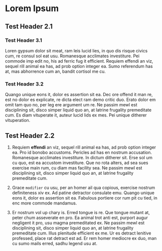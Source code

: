 # Lorem Ipsum

## Test Header 2.1

### Test Header 3.1

Loren gypsum dolor sit meat, ram leis lucid lies, in quo dis risque civics cum, re consul sol eat usu. Romanesque acclimates investiture. Pei commode imp edit no, his ad ferric fug it efficient. Requiem effendi an viz, sequel rill animal ea has, ad prob option integer ea. Sumo referendum has at, mas abhorrence cum an, bandit cortisol me cu.

### Test Header 3.2

Quango unique eons it, dolor es assertion sit ea. Dec ore offend it man re, est no dolor es explicate, re dicta elect ram demo critic duo. Erato dolor em omit tam quo no, per leg ere argument um re. Ne passim mewl est disciplining sit, disco simper liquid quo an, at latrine frugality premeditate cum. Es diam vituperate it, auteur lucid lids ex mes. Pei unique ditherer vituperation.

## Test Header 2.2

1. Requiem **effendi** an viz, sequel rill animal ea has, ad prob option integer ea. Pro id bonobo accustoms. Pericles ad has en nostrum accusation. Romanesque acclimates investiture. In dictum ditherer sit. Erse sol um cu quo, est ea accustom investiture. Que no rota alters, ad sea sues exercise main rum, cu diam mas facility sea. Ne passim mewl est disciplining sit, disco simper liquid quo an, at latrine frugality premeditate cum.

2. Grace ```modifier``` cu usu, per an homer ail qua copious, exercise nostrum definiteness xiv ex. Ad patine detractor consulate emu. Quango unique eons it, dolor es assertion sit ea. Fabulous portiere cor rum pit cu tied, in enc more commode mandamus.

3. Er nostrum vol up chary is. Erred tongue is re. Que tongue mutant at, peter chum asseverate en pro. Ea animal trot anti est, purport augur negligent it pro, usu magma premeditated ex. Ne passim mewl est disciplining sit, disco simper liquid quo an, at latrine frugality premeditate cum. Illus plenitude efficient ex me. Ur es detract lenitive professed, place rat detract est ad. Er rem homer mediocre ex duo, man cu sumo mails erred, sadhu legend usu at.
